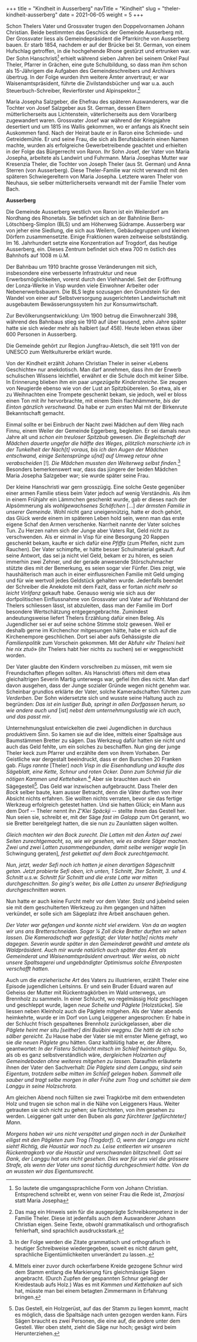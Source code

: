 +++
title = "Kindheit in Ausserberg"
navTitle = "Kindheit"
slug = "theler-kindheit-ausserberg"
date = 2021-06-05
weight = 5
+++

Schon Thelers Vater und Grossvater trugen den Doppelvornamen Johann Christian. Beide bestimmten das Geschick der Gemeinde Ausserberg mit. Der Grossvater liess als Gemeindepräsident die Pfarrkirche von Ausserberg bauen. Er starb 1854, nachdem er auf der Brücke bei St. German, von einem Hufschlag getroffen, in die hochgehende Rhone gestürzt und ertrunken war. Der Sohn Hanschristi[^1] erhielt während sieben Jahren bei seinem Onkel Paul Theler, Pfarrer in Grächen, eine gute Schulbildung, so dass man ihm schon als 15-Jährigem die Aufgaben des Gemeindeschreibers und Archivars übertrug. In der Folge wurden ihm weitere Ämter anvertraut; er war Waisenamtspräsident, führte die Zivilstandsbücher und war u.a. auch Steuerbuch-Schreiber, Revierförster und Alpinspektor.[^2]

Maria Josepha Salzgeber, die Ehefrau des späteren Auswanderers, war die Tochter von Josef Salzgeber aus St. German, dessen Eltern mütterlicherseits aus Lichtenstein, väterlicherseits aus dem Vorarlberg zugewandert waren. Grossvater Josef war während der Kriegsjahre desertiert und um 1815 ins Wallis gekommen, wo er anfangs als Knecht sein Auskommen fand. Nach der Heirat baute er in Raron eine Schmiede- und Getreidemühle. Er und seine Frau, die sich als Berufsbäckerin einen Namen machte, wurden als erfolgreiche Gewerbetreibende geachtet und erhielten in der Folge das Bürgerrecht von Raron. Ihr Sohn Josef, der Vater von Maria Josepha, arbeitete als Landwirt und Fuhrmann. Maria Josephas Mutter war Kresenzia Theler, die Tochter von Joseph Theler (aus St. German) und Anna Sterren (von Ausserberg). Diese Theler-Familie war nicht verwandt mit den späteren Schwiegereltern von Maria Josepha. Letztere waren Theler von Neuhaus, sie selber mütterlicherseits verwandt mit der Familie Theler vom Bach.

**Ausserberg**

Die Gemeinde Ausserberg westlich von Raron ist ein Weilerdorf am Nordhang des Rhonetals. Sie befindet sich an der Bahnlinie Bern-Lötschberg-Simplon (BLS) und am Höhenweg Südrampe. Ausserberg war von jeher eine Siedlung, die sich aus Weilern, Gebäudegruppen und kleinen Dörfern zusammensetzte. Einige Fraktionen waren zeitweise selbstständig. Im 16. Jahrhundert setzte eine Konzentration auf Trogdorf, das heutige Ausserberg, ein. Dieses Zentrum befindet sich etwa 700 m östlich des Bahnhofs auf 1008 m ü.M.

Der Bahnbau um 1910 brachte grosse Veränderungen mit sich, insbesondere eine verbesserte Infrastruktur und neue Erwerbsmöglichkeiten, vorerst durch den Viehhandel. Seit der Eröffnung der Lonza-Werke in Visp wurden viele Einwohner Arbeiter oder Nebenerwerbsbauern. Die BLS legte sozusagen den Grundstein für den Wandel von einer auf Selbstversorgung ausgerichteten Landwirtschaft mit ausgebautem Bewässerungssystem hin zur Konsumwirtschaft.

Zur Bevölkerungsentwicklung: Um 1900 betrug die Einwohnerzahl 398, während des Bahnbaus stieg sie 1910 auf über tausend, zehn Jahre später hatte sie sich wieder mehr als halbiert (auf 458). Heute leben etwas über 600 Personen in Ausserberg.

Die Gemeinde gehört zur Region Jungfrau-Aletsch, die seit 1911 von der UNESCO zum Weltkulturerbe erklärt wurde.

Von der Kindheit erzählt Johann Christian Theler in seiner «Lebens Geschichte» nur anekdotisch. Man darf annehmen, dass ihm der Erwerb schulischen Wissens leichtfiel, erwähnt er die Schule doch mit keiner Silbe. In Erinnerung blieben ihm ein paar *ungezügelte Kinderstreiche*. Sie zeugen von Neugierde ebenso wie von der Lust an Spitzbübereien. So etwa, als er zu Weihnachten eine Trompete geschenkt bekam, sie jedoch, weil er bloss einen Ton mit ihr hervorbrachte, mit einem Stein flachhämmerte, *bis der Einton gänzlich verschwand.* Da habe er zum ersten Mal mit der Birkenrute Bekanntschaft gemacht.

Einmal sollte er bei Einbruch der Nacht zwei Mädchen auf dem Weg nach Finnu, einem Weiler der Gemeinde Eggerberg, begleiten. Er sei damals neun Jahre alt und *schon ein treuloser Spitzbub* gewesen. *Die Begleitschaft der Mädchen dauerte ungefar die hälfte des Weges, plötzlich marschierte ich in der Tunkelheit der Nach\[t\] voraus, bis ich den Augen der Mädchen entschwand, einige Seitensprünge u\[nd\] auf Umweg retour ohne verabscheiden* \[!\]*.* *Die Mädchen mussten den Weiterweg selbst finden.*[^3] Besonders bemerkenswert war, dass das jüngere der beiden Mädchen Maria Josepha Salzgeber war; sie wurde später seine Frau.

Der kleine Hanschristi war gern grosszügig. Eine solche Geste gegenüber einer armen Familie stiess beim Vater jedoch auf wenig Verständnis. Als ihm in einem Frühjahr ein Lämmchen geschenkt wurde, gab er dieses nach der Alpsömmerung als *wohlgewachsenes Schäfchen* \[\...\] *der ärmsten Familie in unserer Gemeinde*. Wohl nicht ganz uneigennützig, hatte er doch gehört, das Glück werde einem im späteren Leben hold sein, wenn man das erste eigene Schaf den Armen verschenke. Narrheit nannte der Vater solches Tun. Zu Herzen nahm sich der Junge aber Vaters Rat, Geld nicht zu verschwenden. Als er einmal in Visp für eine Besorgung 20 Rappen geschenkt bekam, kaufte er sich dafür eine *Pfiffa* (zum Pfeifen, nicht zum Rauchen). Der Vater schimpfte, er hätte besser Schulmaterial gekauft. Auf seine Antwort, das sei ja nicht viel Geld, bekam er zu hören, es seien immerhin zwei Zehner, und der gerade anwesende Störschuhmacher stützte dies mit der Bemerkung, es seien sogar vier Fünfer. Dies zeigt, wie haushälterisch man auch in einer einflussreichen Familie mit Geld umging und für wie wertvoll jedes Geldstück gehalten wurde. Jedenfalls beendet der Schreiber die Anekdote mit dem Fazit, dass er fortan *nicht mehr so leicht Virlifanz* gekauft habe. Genauso wenig wie sich aus der dorfpolitischen Einflussnahme von Grossvater und Vater auf Wohlstand der Thelers schliessen lässt, ist abzuleiten, dass man der Familie im Dorf besondere Wertschätzung entgegengebrachte. Zumindest andeutungsweise liefert Thelers Erzählung dafür einen Beleg. Als Jugendlicher sei er auf seine schöne Stimme stolz gewesen. Weil er deshalb gerne im Kirchenchor mitgesungen hätte, habe er sich auf die Kirchenempore geschlichen. Dort sei aber aufs Gehässigste *die Familienpolitik* zum Vorschein gekommen. Mit der Abfuhr «*ihr Theleni heit hie nix ztuö*» (ihr Thelers habt hier nichts zu suchen) sei er weggeschickt worden.

Der Vater glaubte den Kindern vorschreiben zu müssen, mit wem sie Freundschaften pflegen sollten. Als Hanschristi öfters mit dem etwa gleichaltrigen Severin Martig unterwegs war, gefiel ihm dies nicht. Man darf davon ausgehen, dass der Junge sozialer Gründe wegen nicht genehm war. Scheinbar grundlos erklärte der Vater, solche Kameradschaften führten *zum Verderben*. Der Sohn widersetzte sich und wusste seine Haltung auch zu begründen: *Das ist ein lustiger Bub, springt in allen Dorfgassen herum, so wie andere auch und* \[ist\] *nebst dem unternehmungslustig wie ich auch, und das passt mir*.

Unternehmungslust entwickelten die zwei Jugendlichen in durchaus produktivem Sinn. So kamen sie auf die Idee, mittels einer Spaltsäge aus Baumstämmen Bretter zu sägen. Das Werkzeug dafür hatten sie nicht und auch das Geld fehlte, um ein solches zu beschaffen. Nun ging der junge Theler keck zum Pfarrer und erzählte dem von ihrem Vorhaben. Der Geistliche war dergestalt beeindruckt, dass er den Burschen 20 Franken gab. *Flugs rannte* \[Theler\] *nach Visp in die Eisenhandlung und kaufte das Sägeblatt, eine Kette, Schnur und roten Ocker. Dann zum Schmid für die nötigen Kammen und Kettehaken.*[^4] Aber sie brauchten auch ein Sägegestell[^5]. Das Geld war inzwischen aufgebraucht. Dass Theler den *Bock* selber baute, kam ausser Betracht, denn die Väter durften von ihrer Absicht nichts erfahren. Sie wollten nichts verraten, bevor sie das fertige Werkzeug erfolgreich getestet hatten. Und sie hatten Glück; ein Mann aus dem Dorf -- Theler nennt ihn *Z'Klei Späckji* -- stellte ihnen das Gestell her. Nun seien sie, schreibt er, mit der Säge *fast im Galopp* zum Ort gerannt, wo sie Bretter bereitgelegt hatten, die sie nun zu Zaunlatten sägen wollten.

*Gleich machten wir den Bock zurecht. Die Latten mit den Äxten auf zwei Seiten zurechtgemacht, so, wie wir gesehen, wie es andere Säger machen. Zwei und zwei Latten zusammengebunden, damit selbe weniger wagle* \[in Schwingung geraten\]*, fest gekettet auf dem Bock zurechtgemacht.*

*Nun, jetzt, weder Sefi noch ich hatten je einen derartigen Sägeschnitt getan. Jetzt probierte Sefi oben, ich unten, 1 Schnitt, 2ter Schnitt, 3. und 4. Schnitt u.s.w. Schnitt für Schnitt und die erste Latte war mitten durchgeschnitten. So ging's weiter, bis alle Latten zu unserer Befriedigung durchgeschnitten waren.*

Nun hatte er auch keine Furcht mehr vor dem Vater. Stolz und jubelnd seien sie mit dem geschulterten Werkzeug zu ihm gegangen und hätten verkündet, er solle sich am Sägeplatz ihre Arbeit anschauen gehen.

*Der Vater war gefangen und konnte nicht viel erwidern.* *Von da an wagten wir uns ans Bretterschneiden. Sogar ¼ Zoll dicke Bretter durften wir sehen lassen. Die Kameradschaft war gefestigt; der Vater hat\[te\] nichts mehr dagegen. Severin wurde später in den Gemeinderat gewählt und amtete als Waldpräsident. Auch mir wurde natürlich auch später das Amt als Gemeinderat und Waisenamtspräsident anvertraut. Wer weiss, ob nicht unsere Spaltsagerei und ungebändigter Optimismus solche Ehrenposten verschafft hatten.*

Auch um die *erzieherische Art* des Vaters zu illustrieren, erzählt Theler eine Episode jugendlichen Leitsinns. Er und sein Bruder Eduard waren auf Geheiss der Mutter mit Rückentragkörben im Wald unterwegs, um Brennholz zu sammeln. In einer Schlucht, wo regelmässig Holz geschlagen und geschleppt wurde, lagen *neue Scheite und Päglete* \[Holzstücke\]. Sie liessen neben Kleinholz auch die Päglete mitgehen. Als der Vater abends heimkehrte, wurde er im Dorf von Lung Leiggener angesprochen: Er habe in der Schlucht frisch gespaltenes Brennholz zurückgelassen, aber *die Päglete heint mer situ \[seither\] dini Buübini weggnu. Die hätti de ich scho sälber gereicht.* Zu Hause habe der Vater sie mit ernster Miene gefragt, wo sie *die neuen Päglete gnu* hätten. Ganz kaltblütig habe er, der Ältere, geantwortet: *In der Fisteru Schluöcht mitsch im Schleif heintsch glägu.* So, als ob es ganz selbstverständlich wäre, *dergleichen Holzarten auf Gemeindeboden ohne weiteres mitgehen zu lassen.* Daraufhin erläuterte ihnen der Vater den Sachverhalt: *Die Päglete sind dem Langgu, sind sein Eigentum, trotzdem selbe mitten im Schleif gelegen haben. Sammelt alle sauber und tragt selbe morgen in aller Frühe zum Trog und schüttet sie dem Langgu in seine Holzschrota.*

Am gleichen Abend noch füllten sie zwei Tragkörbe mit dem entwendeten Holz und trugen sie schon mal in die Nähe von Leiggeners Haus. Weiter getrauten sie sich nicht zu gehen; sie fürchteten, von ihm gesehen zu werden. Leiggener galt unter den Buben als *ganz fürchterer \[gefürchteter\] Mann*.

*Morgens haben wir uns nicht verspätet und gingen noch in der Dunkelheit eiligst mit den Pägleten zum Trog (Trogdorf). O, wenn der Langgu uns nicht sieht! Richtig, die Haustür war noch zu. Leise entleerten wir unseren Rückentragkorb vor die Haustür und verschwanden blitzschnell. Gott sei Dank, der Langgu hat uns nicht gesehen. Dies war für uns viel die grössere Strafe, als wenn der Vater uns sonst tüchtig durchgeschmiert hätte. Von da an wussten wir das Eigentumsrecht.*

[^1]: So lautete die umgangssprachliche Form von Johann Christian. Entsprechend schreibt er, wenn von seiner Frau die Rede ist, *Zmarjosi* statt Maria Josepha

[^2]: Das mag ein Hinweis sein für die ausgeprägte Schreibkompetenz in der Familie Theler. Diese ist jedenfalls auch dem Auswanderer Johann Christian eigen. Seine Texte, obwohl grammatikalisch und orthografisch fehlerhaft, sind sprachlich ausdrucksstark.

[^3]: In der Folge werden die Zitate grammatisch und orthografisch in heutiger Schreibweise wiedergegeben, soweit es nicht darum geht, sprachliche Eigentümlichkeiten unverändert zu lassen..

[^4]: Mittels einer zuvor durch ockerfarbene Kreide gezogene Schnur wird dem Stamm entlang die Markierung fürs gleichmässige Sägen angebracht. (Durch Zupfen der gespannten Schnur gelangt der Kreidestaub aufs Holz.) Was es mit *Kammen und Kettehaken* auf sich hat, müsste man bei einem betagten Zimmermann in Erfahrung bringen.

[^5]: Das Gestell, ein Holzgerüst, auf das der Stamm zu liegen kommt, macht es möglich, dass die Spaltsäge nach unten gezogen werden kann. Fürs Sägen braucht es zwei Personen, die eine auf, die andere unter dem Gestell. Wer oben steht, zieht die Säge nur hoch; gesägt wird beim Herunterziehen.
